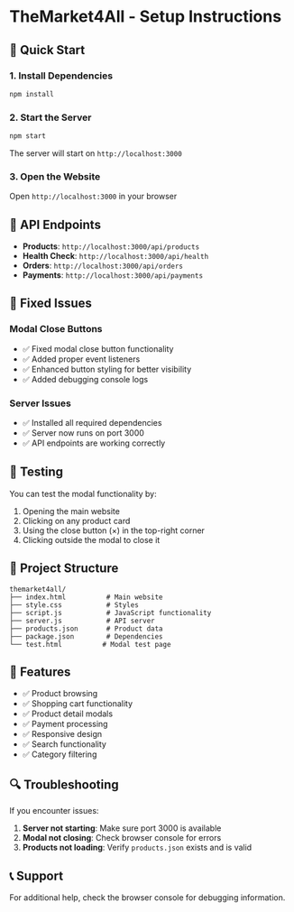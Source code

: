 # TheMarket4All - Setup Instructions

## 🚀 Quick Start

### 1. Install Dependencies
```bash
npm install
```

### 2. Start the Server
```bash
npm start
```

The server will start on `http://localhost:3000`

### 3. Open the Website
Open `http://localhost:3000` in your browser

## 🔧 API Endpoints

- **Products**: `http://localhost:3000/api/products`
- **Health Check**: `http://localhost:3000/api/health`
- **Orders**: `http://localhost:3000/api/orders`
- **Payments**: `http://localhost:3000/api/payments`

## 🐛 Fixed Issues

### Modal Close Buttons
- ✅ Fixed modal close button functionality
- ✅ Added proper event listeners
- ✅ Enhanced button styling for better visibility
- ✅ Added debugging console logs

### Server Issues
- ✅ Installed all required dependencies
- ✅ Server now runs on port 3000
- ✅ API endpoints are working correctly

## 🧪 Testing

You can test the modal functionality by:
1. Opening the main website
2. Clicking on any product card
3. Using the close button (×) in the top-right corner
4. Clicking outside the modal to close it

## 📁 Project Structure

```
themarket4all/
├── index.html          # Main website
├── style.css           # Styles
├── script.js           # JavaScript functionality
├── server.js           # API server
├── products.json       # Product data
├── package.json        # Dependencies
└── test.html          # Modal test page
```

## 🎯 Features

- ✅ Product browsing
- ✅ Shopping cart functionality
- ✅ Product detail modals
- ✅ Payment processing
- ✅ Responsive design
- ✅ Search functionality
- ✅ Category filtering

## 🔍 Troubleshooting

If you encounter issues:

1. **Server not starting**: Make sure port 3000 is available
2. **Modal not closing**: Check browser console for errors
3. **Products not loading**: Verify `products.json` exists and is valid

## 📞 Support

For additional help, check the browser console for debugging information. 